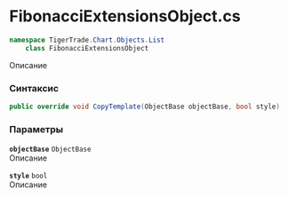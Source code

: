 
# FibonacciExtensionsObject.cs
```csharp
namespace TigerTrade.Chart.Objects.List  
    class FibonacciExtensionsObject
```

Описание

### Синтаксис
```csharp
public override void CopyTemplate(ObjectBase objectBase, bool style)
```

### Параметры
**`objectBase`** `ObjectBase`  
 Описание  
  
**`style`** `bool`  
 Описание  
  

                    
                    